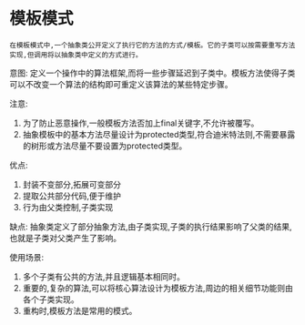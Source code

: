 # 模板模式
    在模板模式中,一个抽象类公开定义了执行它的方法的方式/模板。它的子类可以按需要重写方法实现,但调用将以抽象类中定义的方式进行。
    
意图: 定义一个操作中的算法框架,而将一些步骤延迟到子类中。模板方法使得子类可以不改变一个算法的结构即可重定义该算法的某些特定步骤。


注意:
1. 为了防止恶意操作,一般模板方法否加上final关键字,不允许被覆写。
2. 抽象模板中的基本方法尽量设计为protected类型,符合迪米特法则,不需要暴露的树形或方法尽量不要设置为protected类型。
 
优点:
1. 封装不变部分,拓展可变部分
2. 提取公共部分代码,便于维护
3. 行为由父类控制,子类实现

缺点: 抽象类定义了部分抽象方法,由子类实现,子类的执行结果影响了父类的结果,也就是子类对父类产生了影响。

使用场景:
1. 多个子类有公共的方法,并且逻辑基本相同时。
2. 重要的,复杂的算法,可以将核心算法设计为模板方法,周边的相关细节功能则由各个子类实现。
3. 重构时,模板方法是常用的模式。